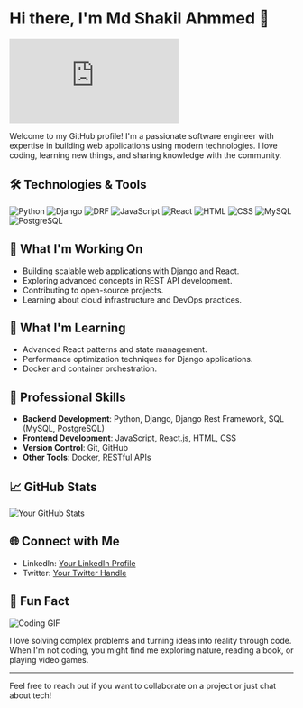 # Hi there, I'm Md Shakil Ahmmed 👋

![Banner](https://lottie.host/embed/17e9b58f-7251-46b0-9147-2d82c981a240/oo8OIRWCEF.json)

Welcome to my GitHub profile! I'm a passionate software engineer with expertise in building web applications using modern technologies. I love coding, learning new things, and sharing knowledge with the community.

## 🛠️ Technologies & Tools

![Python](https://img.shields.io/badge/-Python-333333?style=flat&logo=python)
![Django](https://img.shields.io/badge/-Django-092E20?style=flat&logo=django)
![DRF](https://img.shields.io/badge/-Django%20Rest%20Framework-ff1709?style=flat&logo=django&logoColor=white)
![JavaScript](https://img.shields.io/badge/-JavaScript-333333?style=flat&logo=javascript)
![React](https://img.shields.io/badge/-React-333333?style=flat&logo=react)
![HTML](https://img.shields.io/badge/-HTML-333333?style=flat&logo=html5)
![CSS](https://img.shields.io/badge/-CSS-333333?style=flat&logo=css3)
![MySQL](https://img.shields.io/badge/-MySQL-333333?style=flat&logo=mysql)
![PostgreSQL](https://img.shields.io/badge/-PostgreSQL-333333?style=flat&logo=postgresql)

## 🔭 What I'm Working On

- Building scalable web applications with Django and React.
- Exploring advanced concepts in REST API development.
- Contributing to open-source projects.
- Learning about cloud infrastructure and DevOps practices.

## 🌱 What I'm Learning

- Advanced React patterns and state management.
- Performance optimization techniques for Django applications.
- Docker and container orchestration.

## 💼 Professional Skills

- **Backend Development**: Python, Django, Django Rest Framework, SQL (MySQL, PostgreSQL)
- **Frontend Development**: JavaScript, React.js, HTML, CSS
- **Version Control**: Git, GitHub
- **Other Tools**: Docker, RESTful APIs

## 📈 GitHub Stats

![Your GitHub Stats](https://github-readme-stats.vercel.app/api?Shakilahmmedms&show_icons=true&hide_border=true&count_private=true&theme=radical)

## 🌐 Connect with Me

- LinkedIn: [Your LinkedIn Profile]([https://www.linkedin.com/in/your-profile](https://www.linkedin.com/in/shakildms/))
- Twitter: [Your Twitter Handle]([https://twitter.com/your-handle](https://x.com/ShakilA83852263))


## 🎉 Fun Fact

![Coding GIF](https://media.giphy.com/media/3o7aD2saalBwwftBIY/giphy.gif)

I love solving complex problems and turning ideas into reality through code. When I'm not coding, you might find me exploring nature, reading a book, or playing video games.

---

Feel free to reach out if you want to collaborate on a project or just chat about tech!

